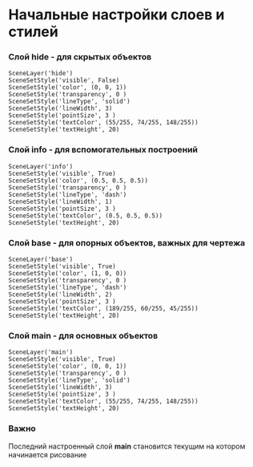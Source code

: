 # Начальные настройки слоев и стилей

### Слой hide - для скрытых объектов

```
SceneLayer('hide')
SceneSetStyle('visible', False)        
SceneSetStyle('color', (0, 0, 1))       
SceneSetStyle('transparency', 0 )       
SceneSetStyle('lineType', 'solid')  
SceneSetStyle('lineWidth', 3)
SceneSetStyle('pointSize', 3 )       
SceneSetStyle('textColor', (55/255, 74/255, 148/255))       
SceneSetStyle('textHeight', 20)       
```

### Слой info - для вспомогательных построений

```
SceneLayer('info')
SceneSetStyle('visible', True)        
SceneSetStyle('color', (0.5, 0.5, 0.5))       
SceneSetStyle('transparency', 0 )       
SceneSetStyle('lineType', 'dash')       
SceneSetStyle('lineWidth', 1)       
SceneSetStyle('pointSize', 3 )       
SceneSetStyle('textColor', (0.5, 0.5, 0.5))       
SceneSetStyle('textHeight', 20)       
```

### Слой base - для опорных объектов, важных для чертежа

```
SceneLayer('base')
SceneSetStyle('visible', True)        
SceneSetStyle('color', (1, 0, 0))       
SceneSetStyle('transparency', 0 )       
SceneSetStyle('lineType', 'dash')       
SceneSetStyle('lineWidth', 2)       
SceneSetStyle('pointSize', 3 )       
SceneSetStyle('textColor', (189/255, 60/255, 45/255))       
SceneSetStyle('textHeight', 20)       
```

### Слой main - для основных объектов

```
SceneLayer('main')
SceneSetStyle('visible', True)        
SceneSetStyle('color', (0, 0, 1))       
SceneSetStyle('transparency', 0 )       
SceneSetStyle('lineType', 'solid')       
SceneSetStyle('lineWidth', 3)       
SceneSetStyle('pointSize', 3 )       
SceneSetStyle('textColor', (55/255, 74/255, 148/255))       
SceneSetStyle('textHeight', 20)       
```

### Важно

Последний настроенный слой **main** становится текущим на котором начинается рисование
